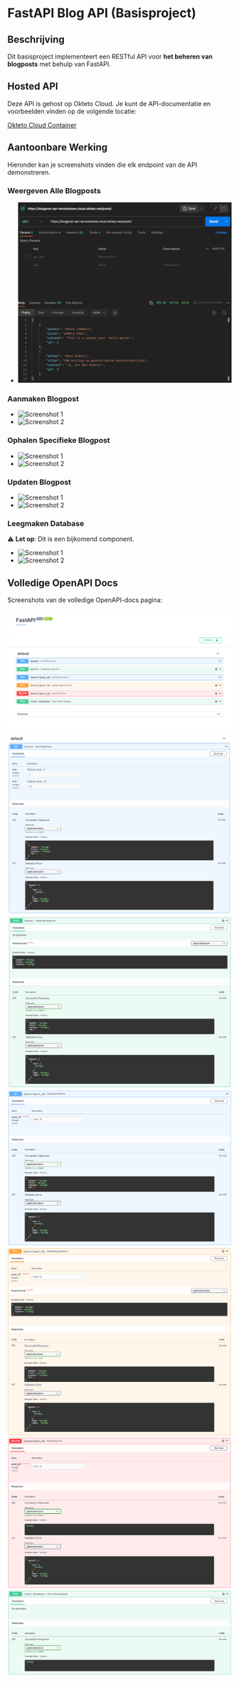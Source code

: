 # FastAPI Blog API (Basisproject)

## Beschrijving

Dit basisproject implementeert een RESTful API voor **het beheren van blogposts** met behulp van FastAPI.

## Hosted API

Deze API is gehost op Okteto Cloud. Je kunt de API-documentatie en voorbeelden vinden op de volgende locatie:

[Okteto Cloud Container](https://base-project-api-dev-renzodotexe.cloud.okteto.net/docs)

## Aantoonbare Werking

Hieronder kan je screenshots vinden die elk endpoint van de API demonstreren.

### Weergeven Alle Blogposts

- ![Screenshot 1](screenshots/get-all-blogposts-1.png)

### Aanmaken Blogpost

- ![Screenshot 1](URL_NAAR_SCREENSHOT_1)
- ![Screenshot 2](URL_NAAR_SCREENSHOT_2)

### Ophalen Specifieke Blogpost

- ![Screenshot 1](URL_NAAR_SCREENSHOT_1)
- ![Screenshot 2](URL_NAAR_SCREENSHOT_2)

### Updaten Blogpost

- ![Screenshot 1](URL_NAAR_SCREENSHOT_1)
- ![Screenshot 2](URL_NAAR_SCREENSHOT_2)

### Leegmaken Database

⚠️ **Let op**: Dit is een bijkomend component.

- ![Screenshot 1](URL_NAAR_SCREENSHOT_1)
- ![Screenshot 2](URL_NAAR_SCREENSHOT_2)

## Volledige OpenAPI Docs

Screenshots van de volledige OpenAPI-docs pagina:

![Overzicht](screenshots/openapi-docs-1.png)
![GET - All Blogposts](screenshots/openapi-docs-2.png)
![POST - New Blogpost](screenshots/openapi-docs-3.png)
![GET - Search Blogpost By ID](screenshots/openapi-docs-4.png)
![PUT - Update Blogpost By ID](screenshots/openapi-docs-5.png)
![DELETE - Remove Blogpost By ID](screenshots/openapi-docs-6.png)
![POST - Clear Whole Database](screenshots/openapi-docs-7.png)
